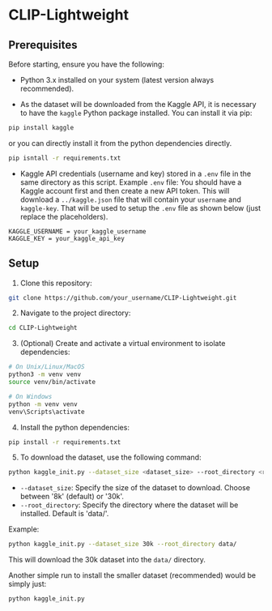# CLIP-Lightweight

## Prerequisites

Before starting, ensure you have the following:

- Python 3.x installed on your system (latest version always recommended).  

- As the dataset will be downloaded from the Kaggle API, it is necessary to have the `kaggle` Python package installed. You can install it via pip:   
```bash
pip install kaggle
```   

or you can directly install it from the python dependencies directly.

```bash
pip isntall -r requirements.txt
```

- Kaggle API credentials (username and key) stored in a `.env` file in the same directory as this script. Example `.env` file: You should have a Kaggle account first and then create a new API token. This will download a `../kaggle.json` file that will contain your `username` and `kaggle-key`. That will be used to setup the `.env` file as shown below (just replace the placeholders).  

```plaintext
KAGGLE_USERNAME = your_kaggle_username
KAGGLE_KEY = your_kaggle_api_key
```

## Setup

1. Clone this repository:

```bash
git clone https://github.com/your_username/CLIP-Lightweight.git
```

2. Navigate to the project directory:

```bash
cd CLIP-Lightweight
```

3. (Optional) Create and activate a virtual environment to isolate dependencies:

```bash
# On Unix/Linux/MacOS
python3 -m venv venv
source venv/bin/activate

# On Windows
python -m venv venv
venv\Scripts\activate
```

4. Install the python dependencies:

```bash
pip install -r requirements.txt
```

5. To download the dataset, use the following command:

```bash
python kaggle_init.py --dataset_size <dataset_size> --root_directory <root_directory>
```

- `--dataset_size`: Specify the size of the dataset to download. Choose between '8k' (default) or '30k'.
- `--root_directory`: Specify the directory where the dataset will be installed. Default is 'data/'.

Example:

```bash
python kaggle_init.py --dataset_size 30k --root_directory data/
```

This will download the 30k dataset into the `data/` directory.

Another simple run to install the smaller dataset (recommended) would be simply just:

```bash
python kaggle_init.py
```